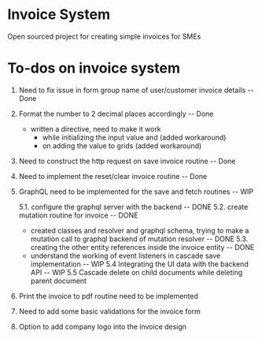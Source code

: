 # Invoice System

Open sourced project for creating simple invoices for SMEs

# To-dos on invoice system

1.  Need to fix issue in form group name of user/customer invoice details -- Done
2.  Format the number to 2 decimal places accordingly -- Done
    - written a directive, need to make it work
      - while initializing the input value and (added workaround)
      - on adding the value to grids (added workaround)
3.  Need to construct the http request on save invoice routine -- Done
4.  Need to implement the reset/clear invoice routine -- Done
5.  GraphQL need to be implemented for the save and fetch routines -- WIP

    5.1. configure the graphql server with the backend -- DONE
    5.2. create mutation routine for invoice -- DONE

    - created classes and resolver and graphql schema, trying to make a mutation call to graphql backend of mutation resolver -- DONE
      5.3. creating the other entity references inside the invoice entity -- DONE
    - understand the working of event listeners in cascade save implementation -- WIP
      5.4 Integrating the UI data with the backend API -- WIP
      5.5 Cascade delete on child documents while deleting parent document

6.  Print the invoice to pdf routine need to be implemented
7.  Need to add some basic validations for the invoice form
8.  Option to add company logo into the invoice design
